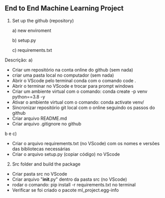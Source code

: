 ## End to End Machine Learning Project

1. Set up the github (repository)

   a) new enviroment
   
   b) setup.py
   
   c) requirements.txt

Descrição:
a)
  - Criar um repositório na conta online do github (sem nada)
  - criar uma pasta local no computador (sem nada)
  - Abrir o VScode pelo terminal conda com o comando code . 
  - Abrir o terminar no VScode e trocar para prompt windows
  - Criar um ambiente virtual com o comando: conda create -p venv python==3.8 -y
  - Ativar o ambiente virtual com o comando: conda activate venv/
  - Sincronizar repositório git local com o online seguindo os passos do github
  - Criar arquivo README.md
  - Criar arquivo .gitignore no github

b e c)
  - Criar o arquivo requirements.txt (no VScode) com os nomes e versões das bibliotecas necessárias
  - Criar o arquivo setup.py (copiar código) no VScode

2. Src folder and build the package

  - Criar pasta src no VScode
  - Criar arquivo "__init__.py" dentro da pasta src (no VScode)
  - rodar o comando: pip install -r requirements.txt no terminal
  - Verificar se foi criado o pacote ml_project.egg-info

